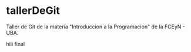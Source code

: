 
# tallerDeGit

Taller de Git de la materia "Introduccion a la Programacion" de la FCEyN - UBA.

hiii final
